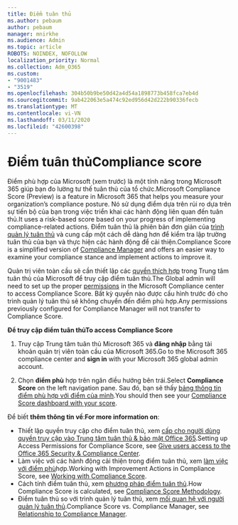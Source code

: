 ```yaml
---
title: Điểm tuân thủ
ms.author: pebaum
author: pebaum
manager: mnirkhe
ms.audience: Admin
ms.topic: article
ROBOTS: NOINDEX, NOFOLLOW
localization_priority: Normal
ms.collection: Adm_O365
ms.custom:
- "9001483"
- "3519"
ms.openlocfilehash: 304b50b9be50d42a4d54a1898773b458fca7eb4d
ms.sourcegitcommit: 9ab422063e5a474c92ed956d42d222b90336fecb
ms.translationtype: MT
ms.contentlocale: vi-VN
ms.lasthandoff: 03/11/2020
ms.locfileid: "42600398"
---
```

# <a name="compliance-score"></a><span data-ttu-id="c112e-102">Điểm tuân thủ</span><span class="sxs-lookup"><span data-stu-id="c112e-102">Compliance score</span></span>

<span data-ttu-id="c112e-103">Điểm phù hợp của Microsoft (xem trước) là một tính năng trong Microsoft 365 giúp bạn đo lường tư thế tuân thủ của tổ chức.</span><span class="sxs-lookup"><span data-stu-id="c112e-103">Microsoft Compliance Score (Preview) is a feature in Microsoft 365 that helps you measure your organization’s compliance posture.</span></span> <span data-ttu-id="c112e-104">Nó sử dụng điểm dựa trên rủi ro dựa trên sự tiến bộ của bạn trong việc triển khai các hành động liên quan đến tuân thủ.</span><span class="sxs-lookup"><span data-stu-id="c112e-104">It uses a risk-based score based on your progress of implementing compliance-related actions.</span></span>   <span data-ttu-id="c112e-105">Điểm tuân thủ là phiên bản đơn giản của [trình quản lý tuân thủ](https://docs.microsoft.com/microsoft-365/compliance/compliance-manager-overview) và cung cấp một cách dễ dàng hơn để kiểm tra lập trường tuân thủ của bạn và thực hiện các hành động để cải thiện.</span><span class="sxs-lookup"><span data-stu-id="c112e-105">Compliance Score is a simplified version of [Compliance Manager](https://docs.microsoft.com/microsoft-365/compliance/compliance-manager-overview) and offers an easier way to examine your compliance stance and implement actions to improve it.</span></span> 

<span data-ttu-id="c112e-106">Quản trị viên toàn cầu sẽ cần thiết lập các [quyền thích hợp](https://docs.microsoft.com/microsoft-365/security/office-365-security/permissions-in-the-security-and-compliance-center) trong Trung tâm tuân thủ của Microsoft để truy cập điểm tuân thủ.</span><span class="sxs-lookup"><span data-stu-id="c112e-106">The Global admin will need to set up the proper [permissions](https://docs.microsoft.com/microsoft-365/security/office-365-security/permissions-in-the-security-and-compliance-center) in the Microsoft Compliance center to access Compliance Score.</span></span>  <span data-ttu-id="c112e-107">Bất kỳ quyền nào được cấu hình trước đó cho trình quản lý tuân thủ sẽ không chuyển đến điểm phù hợp.</span><span class="sxs-lookup"><span data-stu-id="c112e-107">Any permissions previously configured for Compliance Manager will not transfer to Compliance Score.</span></span>

<span data-ttu-id="c112e-108">**Để truy cập điểm tuân thủ**</span><span class="sxs-lookup"><span data-stu-id="c112e-108">**To access Compliance Score**</span></span>

1. <span data-ttu-id="c112e-109">Truy cập Trung tâm tuân thủ Microsoft 365 và **đăng nhập** bằng tài khoản quản trị viên toàn cầu của Microsoft 365.</span><span class="sxs-lookup"><span data-stu-id="c112e-109">Go to the Microsoft 365 compliance center and **sign in** with your Microsoft 365 global admin account.</span></span>

2. <span data-ttu-id="c112e-110">Chọn **điểm phù** hợp trên ngăn điều hướng bên trái.</span><span class="sxs-lookup"><span data-stu-id="c112e-110">Select **Compliance Score** on the left navigation pane.</span></span> <span data-ttu-id="c112e-111">Sau đó, bạn sẽ thấy [bảng thông tin điểm phù hợp với điểm của mình](https://docs.microsoft.com/microsoft-365/compliance/compliance-score-setup#understand-the-compliance-score-dashboard).</span><span class="sxs-lookup"><span data-stu-id="c112e-111">You should then see your [Compliance Score dashboard with your score](https://docs.microsoft.com/microsoft-365/compliance/compliance-score-setup#understand-the-compliance-score-dashboard).</span></span>
 

<span data-ttu-id="c112e-112">Để biết **thêm thông tin về**:</span><span class="sxs-lookup"><span data-stu-id="c112e-112">**For more information on**:</span></span>

- <span data-ttu-id="c112e-113">Thiết lập quyền truy cập cho điểm tuân thủ, xem [cấp cho người dùng quyền truy cập vào Trung tâm tuân thủ & bảo mật Office 365](https://docs.microsoft.com/microsoft-365/security/office-365-security/grant-access-to-the-security-and-compliance-center).</span><span class="sxs-lookup"><span data-stu-id="c112e-113">Setting up Access Permissions for Compliance Score, see [Give users access to the Office 365 Security & Compliance Center](https://docs.microsoft.com/microsoft-365/security/office-365-security/grant-access-to-the-security-and-compliance-center).</span></span>
- <span data-ttu-id="c112e-114">Làm việc với các hành động cải thiện trong điểm tuân thủ, xem [làm việc với điểm phù](https://docs.microsoft.com/microsoft-365/compliance/working-with-compliance-score)hợp.</span><span class="sxs-lookup"><span data-stu-id="c112e-114">Working with Improvement Actions in Compliance Score, see  [Working with Compliance Score](https://docs.microsoft.com/microsoft-365/compliance/working-with-compliance-score).</span></span>
- <span data-ttu-id="c112e-115">Cách tính điểm tuân thủ, xem [phương pháp điểm tuân thủ](https://docs.microsoft.com/microsoft-365/compliance/compliance-score-methodology).</span><span class="sxs-lookup"><span data-stu-id="c112e-115">How Compliance Score is calculated, see [Compliance Score Methodology](https://docs.microsoft.com/microsoft-365/compliance/compliance-score-methodology).</span></span>
- <span data-ttu-id="c112e-116">Điểm tuân thủ so với trình quản lý tuân thủ, xem [mối quan hệ với người quản lý tuân thủ](https://docs.microsoft.com/microsoft-365/compliance/compliance-score#relationship-to-compliance-manager).</span><span class="sxs-lookup"><span data-stu-id="c112e-116">Compliance Score vs. Compliance Manager, see [Relationship to Compliance Manager](https://docs.microsoft.com/microsoft-365/compliance/compliance-score#relationship-to-compliance-manager).</span></span>

